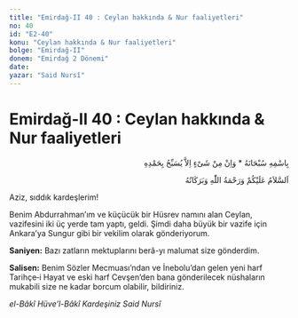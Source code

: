 ```yaml
---
title: "Emirdağ-II 40 : Ceylan hakkında & Nur faaliyetleri"
no: 40
id: "E2-40"
konu: "Ceylan hakkında & Nur faaliyetleri"
bolge: "Emirdağ-II"
donem: "Emirdağ 2 Dönemi"
date: 
yazar: "Said Nursî"
---
```


# Emirdağ-II 40 : Ceylan hakkında & Nur faaliyetleri

<p class="arabic" dir="rtl" title="Meal: “Subhân Allah’ın adıyla” * “Hiçbir şey yoktur ki O'nu hamd ile tesbih etmesin” [İsrâ 17:44]">بِاسْمِهِ سُبْحَانَهُ * وَاِنْ مِنْ شَىْءٍ اِلاَّ يُسَبِّحُ بِحَمْدِهِ</p>

<p class="arabic" dir="rtl" title="Meal: “Allah’ın selâmı, rahmeti ve bereketleri, üzerinize olsun.”">اَلسَّلاَمُ عَلَيْكُمْ وَرَحْمَةُ اللّٰهِ وَبَرَكَاتُهُ</p>

Aziz, sıddık kardeşlerim!

Benim Abdurrahman’ım ve küçücük bir Hüsrev namını alan Ceylan, vazifesini iki üç yerde tam yaptı, geldi. Şimdi daha büyük bir vazife için Ankara’ya Sungur gibi bir vekilim olarak gönderiyorum.

**Saniyen:** Bazı zatların mektuplarını berâ-yı malumat size gönderdim.

**Salisen:** Benim Sözler Mecmuası’ndan ve İnebolu’dan gelen yeni harf Tarihçe‑i Hayat ve eski harf Cevşen’den bana gönderilecek nüshaların mukabili size ne kadar borcum olabilir, bildiriniz.

*el-Bâkî Hüve’l-Bâkî*
*Kardeşiniz*
*Said Nursî*
